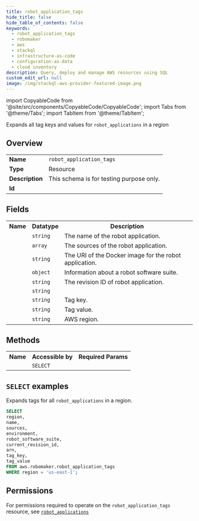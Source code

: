 ```yaml
---
title: robot_application_tags
hide_title: false
hide_table_of_contents: false
keywords:
  - robot_application_tags
  - robomaker
  - aws
  - stackql
  - infrastructure-as-code
  - configuration-as-data
  - cloud inventory
description: Query, deploy and manage AWS resources using SQL
custom_edit_url: null
image: /img/stackql-aws-provider-featured-image.png
---
```


import CopyableCode from '@site/src/components/CopyableCode/CopyableCode';
import Tabs from '@theme/Tabs';
import TabItem from '@theme/TabItem';

Expands all tag keys and values for <code>robot_applications</code> in a region

## Overview
<table>
<tbody>
<tr><td><b>Name</b></td><td><code>robot_application_tags</code></td></tr>
<tr><td><b>Type</b></td><td>Resource</td></tr>
<tr><td><b>Description</b></td><td>This schema is for testing purpose only.</td></tr>
<tr><td><b>Id</b></td><td><CopyableCode code="aws.robomaker.robot_application_tags" /></td></tr>
</tbody>
</table>

## Fields
<table>
<tbody>
<tr><th>Name</th><th>Datatype</th><th>Description</th></tr><tr><td><CopyableCode code="name" /></td><td><code>string</code></td><td>The name of the robot application.</td></tr>
<tr><td><CopyableCode code="sources" /></td><td><code>array</code></td><td>The sources of the robot application.</td></tr>
<tr><td><CopyableCode code="environment" /></td><td><code>string</code></td><td>The URI of the Docker image for the robot application.</td></tr>
<tr><td><CopyableCode code="robot_software_suite" /></td><td><code>object</code></td><td>Information about a robot software suite.</td></tr>
<tr><td><CopyableCode code="current_revision_id" /></td><td><code>string</code></td><td>The revision ID of robot application.</td></tr>
<tr><td><CopyableCode code="arn" /></td><td><code>string</code></td><td></td></tr>
<tr><td><CopyableCode code="tag_key" /></td><td><code>string</code></td><td>Tag key.</td></tr>
<tr><td><CopyableCode code="tag_value" /></td><td><code>string</code></td><td>Tag value.</td></tr>
<tr><td><CopyableCode code="region" /></td><td><code>string</code></td><td>AWS region.</td></tr>
</tbody>
</table>

## Methods

<table>
<tbody>
  <tr>
    <th>Name</th>
    <th>Accessible by</th>
    <th>Required Params</th>
  </tr>
  <tr>
    <td><CopyableCode code="list_resources" /></td>
    <td><code>SELECT</code></td>
    <td><CopyableCode code="region" /></td>
  </tr>
</tbody>
</table>

## `SELECT` examples
Expands tags for all <code>robot_applications</code> in a region.
```sql
SELECT
region,
name,
sources,
environment,
robot_software_suite,
current_revision_id,
arn,
tag_key,
tag_value
FROM aws.robomaker.robot_application_tags
WHERE region = 'us-east-1';
```


## Permissions

For permissions required to operate on the <code>robot_application_tags</code> resource, see <a href="/services/robomaker/robot_applications/#permissions"><code>robot_applications</code></a>

